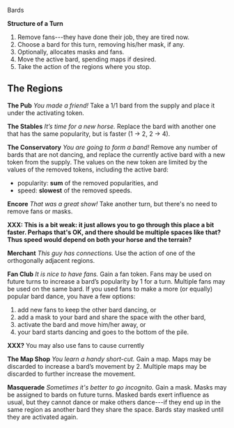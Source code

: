 ﻿Bards


**Structure of a Turn**

  1. Remove fans---they have done their job, they are tired now.
  2. Choose a bard for this turn, removing his/her mask, if any.
  3. Optionally, allocates masks and fans.
  4. Move the active bard, spending maps if desired.
  5. Take the action of the regions where you stop.



The Regions
-----------

**The Pub**  *You made a friend!*
Take a 1/1 bard from the supply and place it under the activating token.

**The Stables**  *It’s time for a new horse.*
Replace the bard with another one that has the same popularity,
but is faster (1 -> 2, 2 -> 4).

**The Conservatory**  *You are going to form a band!*
Remove any number of bards that are not dancing, and replace the currently
active bard with a new token from the supply.  The values on the new
token are limited by the values of the removed tokens, including the active
bard:

  * popularity: **sum** of the removed popularities, and
  * speed:     **slowest** of the removed speeds.

**Encore** *That was a great show!*
Take another turn, but there's no need to remove fans or masks.

**XXX: This is a bit weak: it just allows you to go through this place a
bit faster.  Perhaps that's OK, and there should be multiple spaces like that?
Thus speed would depend on both your horse and the terrain?**

**Merchant**  *This guy has connections.*
Use the action of one of the orthogonally adjacent regions.

**Fan Club**  *It is nice to have fans.*
Gain a fan token.  Fans may be used on future turns to increase a
bard’s popularity by 1 for a turn.  Multiple fans may be used on the same bard.
If you used fans to make a more (or equally) popular bard dance,
you have a few options:

  1. add new fans to keep the other bard dancing, or
  2. add a mask to your bard and share the space with the other bard,
  3. activate the bard and move him/her away, or
  4. your bard starts dancing and goes to the bottom of the pile.

**XXX?** You may also use fans to cause currently 


**The Map Shop**  *You learn a  handy short-cut.*
Gain a map.   Maps may be discarded to increase a bard’s movement by 2.
Multiple maps may be discarded to further increase the movement.

**Masquerade**  *Sometimes it's better to go incognito.*
Gain a mask.  Masks may be assigned to bards on future turns.  Masked bards
exert influence as usual, but they cannot dance or make others dance---if
they end up in the same region as another bard they share the space.  Bards
stay masked until they are activated again.


